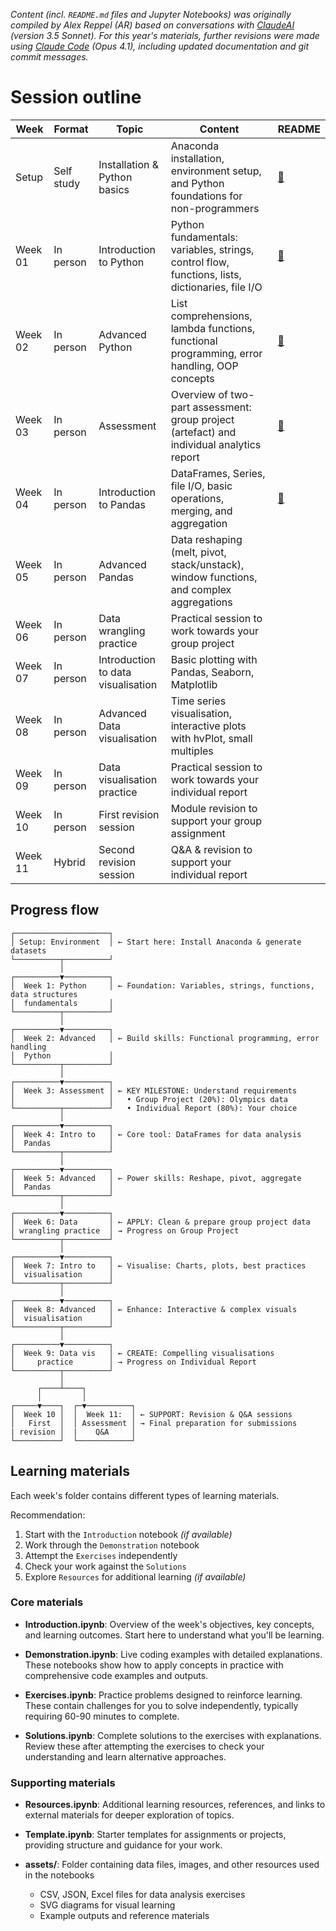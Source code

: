 *Content (incl. `README.md` files and Jupyter Notebooks) was originally compiled by Alex Reppel (AR) based on conversations with [ClaudeAI](https://claude.ai/) *(version 3.5 Sonnet)*. For this year's materials, further revisions were made using [Claude Code](https://www.anthropic.com/claude-code) *(Opus 4.1)*, including updated documentation and git commit messages.*


# Session outline

| Week | Format | Topic | Content | README |
|------|--------|-------|---------|--------|
| Setup | Self study | Installation & Python basics | Anaconda installation, environment setup, and Python foundations for non-programmers | [📖](./Setup/README.md) |
| Week 01 | In person | Introduction to Python | Python fundamentals: variables, strings, control flow, functions, lists, dictionaries, file I/O | [📖](./Week01/README.md) |
| Week 02 | In person | Advanced Python | List comprehensions, lambda functions, functional programming, error handling, OOP concepts | [📖](./Week02/README.md) |
| Week 03 | In person | Assessment | Overview of two-part assessment: group project (artefact) and individual analytics report | [📖](./Week03/README.md) |
| Week 04 | In person | Introduction to Pandas | DataFrames, Series, file I/O, basic operations, merging, and aggregation | [📖](./Week04/README.md) |
| Week 05 | In person | Advanced Pandas | Data reshaping (melt, pivot, stack/unstack), window functions, and complex aggregations | |
| Week 06 | In person | Data wrangling practice | Practical session to work towards your group project | |
| Week 07 | In person | Introduction to data visualisation | Basic plotting with Pandas, Seaborn, Matplotlib | |
| Week 08 | In person | Advanced Data visualisation | Time series visualisation, interactive plots with hvPlot, small multiples | |
| Week 09 | In person | Data visualisation practice | Practical session to work towards your individual report | |
| Week 10 | In person | First revision session | Module revision to support your group assignment | |
| Week 11 | Hybrid | Second revision session | Q&A & revision to support your individual report | |


## Progress flow

```
┌─────────────────────┐
│ Setup: Environment  │ ← Start here: Install Anaconda & generate datasets
└──────────┬──────────┘
           │
┌──────────▼──────────┐
│  Week 1: Python     │ ← Foundation: Variables, strings, functions, data structures
│  fundamentals       │
└──────────┬──────────┘
           │
┌──────────▼──────────┐
│  Week 2: Advanced   │ ← Build skills: Functional programming, error handling
│  Python             │
└──────────┬──────────┘
           │
┌──────────▼──────────┐
│  Week 3: Assessment │ ← KEY MILESTONE: Understand requirements
│                     │   • Group Project (20%): Olympics data
└──────────┬──────────┘   • Individual Report (80%): Your choice
           │
┌──────────▼──────────┐
│  Week 4: Intro to   │ ← Core tool: DataFrames for data analysis
│  Pandas             │
└──────────┬──────────┘
           │
┌──────────▼──────────┐
│  Week 5: Advanced   │ ← Power skills: Reshape, pivot, aggregate
│  Pandas             │
└──────────┬──────────┘
           │
┌──────────▼──────────┐
│  Week 6: Data       │ ← APPLY: Clean & prepare group project data
│ wrangling practice  │ → Progress on Group Project
└──────────┬──────────┘
           │
┌──────────▼──────────┐
│  Week 7: Intro to   │ ← Visualise: Charts, plots, best practices
│  visualisation      │
└──────────┬──────────┘
           │
┌──────────▼──────────┐
│  Week 8: Advanced   │ ← Enhance: Interactive & complex visuals
│  visualisation      │
└──────────┬──────────┘
           │
┌──────────▼──────────┐
│  Week 9: Data vis   │ ← CREATE: Compelling visualisations
│     practice        │ → Progress on Individual Report
└──────────┬──────────┘
           │
      ┌────┴────┐
      │         │
┌─────▼────┐  ┌─▼──────────┐
│  Week 10 │  │  Week 11:  │ ← SUPPORT: Revision & Q&A sessions
│   First  │  │ Assessment │ → Final preparation for submissions
| revision │  |    Q&A     │
└──────────┘  └────────────┘
```


## Learning materials

Each week's folder contains different types of learning materials.

Recommendation:

1. Start with the `Introduction` notebook *(if available)*
2. Work through the `Demonstration` notebook
3. Attempt the `Exercises` independently
4. Check your work against the `Solutions`
5. Explore `Resources` for additional learning *(if available)*


### Core materials

- **Introduction.ipynb**: Overview of the week's objectives, key concepts, and learning outcomes. Start here to understand what you'll be learning.

- **Demonstration.ipynb**: Live coding examples with detailed explanations. These notebooks show how to apply concepts in practice with comprehensive code examples and outputs.

- **Exercises.ipynb**: Practice problems designed to reinforce learning. These contain challenges for you to solve independently, typically requiring 60-90 minutes to complete.

- **Solutions.ipynb**: Complete solutions to the exercises with explanations. Review these after attempting the exercises to check your understanding and learn alternative approaches.


### Supporting materials

- **Resources.ipynb**: Additional learning resources, references, and links to external materials for deeper exploration of topics.

- **Template.ipynb**: Starter templates for assignments or projects, providing structure and guidance for your work.

- **assets/**: Folder containing data files, images, and other resources used in the notebooks
  - CSV, JSON, Excel files for data analysis exercises
  - SVG diagrams for visual learning
  - Example outputs and reference materials

